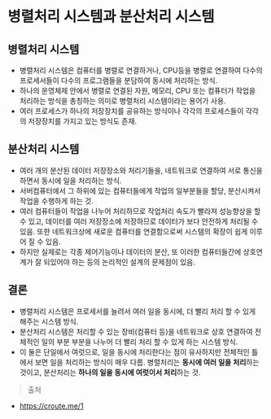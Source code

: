 # 병렬처리 시스템과 분산처리 시스템

## 병렬처리 시스템

- 병렬처리 시스템은 컴퓨터를 병렬로 연결하거나, CPU등을 병렬로 연결하여 다수의 프로세서들이 다수의 프로그램들을 분담하여 동시에 처리하는 방식.
- 하나의 운영체제 안에서 병렬로 연결된 자원, 메모리, CPU 또는 컴퓨터가 작업을 처리하는 방식을 총칭하는 의미로 병렬처리 시스템이라는 용어가 사용.
- 여러 프로세스가 하나의 저장장치를 공유하는 방식이나 각각의 프로세스들이 각각의 저장장치를 가지고 있는 방식도 존재.

## 분산처리 시스템

- 여러 개의 분산된 데이터 저장장소와 처리기들을, 네트워크로 연결하여 서로 통신을 하면서 동시에 일을 처리하는 방식.
- 서버컴퓨터에서 그 하위에 있는 컴퓨터들에게 작업의 일부분들을 할당, 분산시켜서 작업을 수행하게 하는 것.
- 여러 컴퓨터들이 작업을 나누어 처리하므로 작업처리 속도가 빨라져 성능향상을 할 수 있고, 데이터를 여러 저장장소에 저장하므로 데이터가 보다 안전하게 처리될 수 있음. 또한 네트워크상에 새로운 컴퓨터를 연결함으로써 시스템의 확장이 쉽게 이루어 질 수 있음.
- 하지만 실제로는 각종 제어기능이나 데이터의 분산, 또 이러한 컴퓨터들간에 상호연계가 잘 되있어야 하는 등의 논리적인 설계의 문제점이 있음.

## 결론

- 병렬처리 시스템은 프로세서를 늘려서 여러 일을 동시에, 더 빨리 처리 할 수 있게 해주는 시스템 방식.
- 분산처리 시스템은 처리할 수 있는 장비(컴퓨터 등)을 네트워크로 상호 연결하여 전체적인 일의 부분 부분을 나누어 더 빨리 처리 할 수 있게 하는 시스템 방식.
- 이 둘은 단일에서 여럿으로, 일을 동시에 처리한다는 점이 유사하지만 전체적인 틀에서 보면 일을 처리하는 방식이 매우 다름. 병렬처리는 **동시에 여러 일을 처리**하는 것이고, 분산처리는 **하나의 일을 동시에 여럿이서 처리**하는 것.

> 출처

- https://croute.me/1

